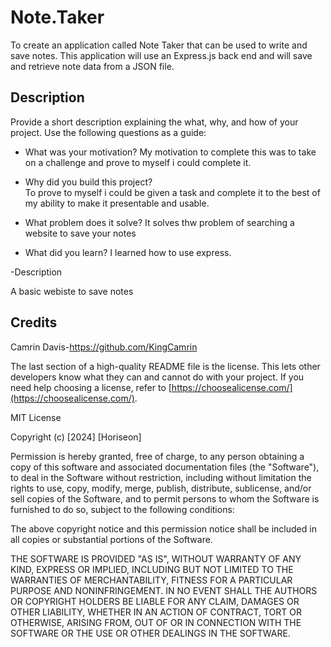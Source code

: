 # Note.Taker
To create an application called Note Taker that can be used to write and save notes. This application will use an Express.js back end and will save and retrieve note data from a JSON file.

## Description

Provide a short description explaining the what, why, and how of your project. Use the following questions as a guide:

- What was your motivation?
 My motivation to complete this was to take on a challenge and prove to myself i could complete it.
 
- Why did you build this project?   
To prove to myself i could be given a task and complete it to the best of my ability to make it presentable and usable.

- What problem does it solve?
It solves thw problem of searching a website to save your notes

- What did you learn?
I learned how to use express.

-Description

A basic webiste to save notes

## Credits


Camrin Davis-https://github.com/KingCamrin



The last section of a high-quality README file is the license. This lets other developers know what they can and cannot do with your project. If you need help choosing a license, refer to [https://choosealicense.com/](https://choosealicense.com/).

MIT License

Copyright (c) [2024] [Horiseon]

Permission is hereby granted, free of charge, to any person obtaining a copy
of this software and associated documentation files (the "Software"), to deal
in the Software without restriction, including without limitation the rights
to use, copy, modify, merge, publish, distribute, sublicense, and/or sell
copies of the Software, and to permit persons to whom the Software is
furnished to do so, subject to the following conditions:

The above copyright notice and this permission notice shall be included in all
copies or substantial portions of the Software.

THE SOFTWARE IS PROVIDED "AS IS", WITHOUT WARRANTY OF ANY KIND, EXPRESS OR
IMPLIED, INCLUDING BUT NOT LIMITED TO THE WARRANTIES OF MERCHANTABILITY,
FITNESS FOR A PARTICULAR PURPOSE AND NONINFRINGEMENT. IN NO EVENT SHALL THE
AUTHORS OR COPYRIGHT HOLDERS BE LIABLE FOR ANY CLAIM, DAMAGES OR OTHER
LIABILITY, WHETHER IN AN ACTION OF CONTRACT, TORT OR OTHERWISE, ARISING FROM,
OUT OF OR IN CONNECTION WITH THE SOFTWARE OR THE USE OR OTHER DEALINGS IN THE
SOFTWARE.




